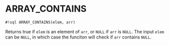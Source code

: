 # ARRAY_CONTAINS

`#!sql ARRAY_CONTAINS(elem, arr)`

Returns true if `elem` is an element of `arr`, or `NULL` if `arr` is `NULL`. The input
`elem` can be `NULL`, in which case the funciton will check if `arr` contains `NULL`.
